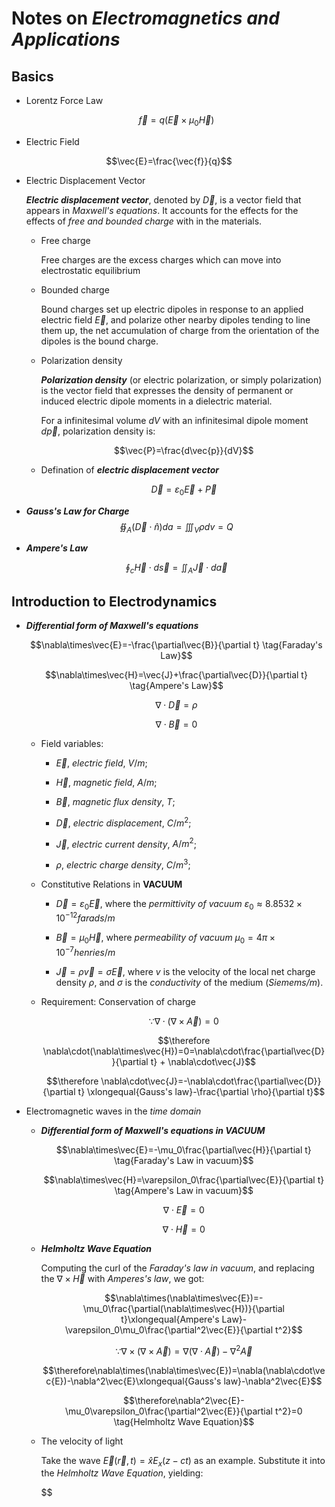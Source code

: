 # Notes on ***Electromagnetics and Applications***

## Basics

- Lorentz Force Law
	
	$$\vec{f} = q(\vec{E}\times\mu_0 \vec{H})$$

- Electric Field

$$\vec{E}=\frac{\vec{f}}{q}$$

- Electric Displacement Vector

	***Electric displacement vector***, denoted by $\vec{D}$, is a vector field that appears in *Maxwell's equations*. It accounts for the effects for the effects of *free and bounded charge* with in the materials.

	- Free charge
		
		Free charges are the excess charges which can move into electrostatic equilibrium
		
	- Bounded charge

		Bound charges set up electric dipoles in response to an applied electric field $\vec{E}$, and polarize other nearby dipoles tending to line them up, the net accumulation of charge from the orientation of the dipoles is the bound charge.

	- Polarization density
	
		***Polarization density*** (or electric polarization, or simply polarization) is the vector field that expresses the density of permanent or induced electric dipole moments in a dielectric material.
	
		For a infinitesimal volume $dV$ with an infinitesimal dipole moment $d\vec{p}$, polarization density is:
	
		$$\vec{P}=\frac{d\vec{p}}{dV}$$

	- Defination of ***electric displacement vector***

		$$\vec{D}=\varepsilon_0 \vec{E} + \vec{P}$$

- ***Gauss's Law for Charge***
	$$\oiint_A(\vec{D}\cdot\hat{n})da = \iiint_V \rho dv=Q$$

- ***Ampere's Law***
	
	$$\oint_c\vec{H}\cdot d\vec{s}=\iint_A\vec{J}\cdot d\vec{a}$$


## Introduction to Electrodynamics

- ***Differential form of Maxwell's equations***

  

	$$\nabla\times\vec{E}=-\frac{\partial\vec{B}}{\partial t} \tag{Faraday's Law}$$

	$$\nabla\times\vec{H}=\vec{J}+\frac{\partial\vec{D}}{\partial t} \tag{Ampere's Law}$$

	$$\nabla\cdot\vec{D}=\rho \tag{Gauss's Law}$$

	$$\nabla\cdot\vec{B}=0 \tag{Gauss's Law}$$

  

	- Field variables:

		- $\vec{E}$, *electric field*, $V/m$;

		- $\vec{H}$, *magnetic field*, $A/m$;

		- $\vec{B}$, *magnetic flux density*, $T$;

		- $\vec{D}$, *electric displacement*, $C/m^2$;

		- $\vec{J}$, *electric current density*, $A/m^2$;

		- $\rho$, *electric charge density*, $C/m^3$;

  

	- Constitutive Relations in **VACUUM**

		- $\vec{D}=\varepsilon_0\vec{E}$, where the *permittivity of vacuum* $\varepsilon_0\approx 8.8532\times10^{-12} farads/m$

		- $\vec{B}=\mu_0\vec{H}$, where *permeability of vacuum* $\mu_0=4\pi\times10^{-7} henries/m$

		- $\vec{J}=\rho\vec{v}=\sigma\vec{E}$, where $v$ is the velocity of the local net charge density $\rho$, and $\sigma$ is the *conductivity* of the medium (*Siemems/m*).

	- Requirement: Conservation of charge

		$$\because \nabla\cdot(\nabla\times\vec{A})=0$$

		$$\therefore \nabla\cdot(\nabla\times\vec{H})=0=\nabla\cdot\frac{\partial\vec{D}}{\partial t} + \nabla\cdot\vec{J}$$

		$$\therefore \nabla\cdot\vec{J}=-\nabla\cdot\frac{\partial\vec{D}}{\partial t} \xlongequal{Gauss's law}-\frac{\partial \rho}{\partial t}$$

  

- Electromagnetic waves in the *time domain*

  

	- ***Differential form of Maxwell's equations in VACUUM***

		$$\nabla\times\vec{E}=-\mu_0\frac{\partial\vec{H}}{\partial t} \tag{Faraday's Law in vacuum}$$

		$$\nabla\times\vec{H}=\varepsilon_0\frac{\partial\vec{E}}{\partial t} \tag{Ampere's Law in vacuum}$$

		$$\nabla\cdot\vec{E}=0 \tag{Gauss's Law in vacuum}$$

		$$\nabla\cdot\vec{H}=0 \tag{Gauss's Law in vacuum}$$

	- ***Helmholtz Wave Equation***
		
		Computing the curl of the *Faraday's law in vacuum*, and replacing the $\nabla\times\vec{H}$ with *Amperes's law*, we got:
		
		$$\nabla\times(\nabla\times\vec{E})=-\mu_0\frac{\partial(\nabla\times\vec{H})}{\partial t}\xlongequal{Ampere's Law}-\varepsilon_0\mu_0\frac{\partial^2\vec{E}}{\partial t^2}$$

		$$\because \nabla\times(\nabla\times\vec{A})=\nabla(\nabla\cdot\vec{A})-\nabla^2\vec{A}$$

		$$\therefore\nabla\times(\nabla\times\vec{E})=\nabla(\nabla\cdot\vec{E})-\nabla^2\vec{E}\xlongequal{Gauss's law}-\nabla^2\vec{E}$$

		$$\therefore\nabla^2\vec{E}-\mu_0\varepsilon_0\frac{\partial^2\vec{E}}{\partial t^2}=0 \tag{Helmholtz Wave Equation}$$
	- The velocity of light
	
		Take the wave $\vec{E}(\vec{r}, t)=\hat{x}E_x(z-ct)$ as an example. Substitute it into the *Helmholtz Wave Equation*, yielding:

		$$
<!--stackedit_data:
eyJoaXN0b3J5IjpbLTE0NDA3Njc3OTgsNjk0ODMyNTg2LDkzNz
M3MTYwMCwtMTYxNjAzOTg1OV19
-->